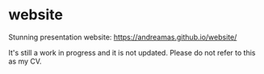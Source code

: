 # website
Stunning presentation website:
https://andreamas.github.io/website/

It's still a work in progress and it is not updated. 
Please do not refer to this as my CV.
